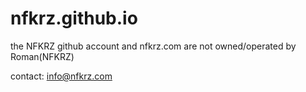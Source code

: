 # nfkrz.github.io

the NFKRZ github account and nfkrz.com are not owned/operated by Roman(NFKRZ)

contact: info@nfkrz.com
